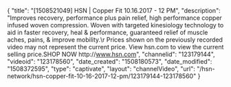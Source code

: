 {
    "title": "[1508521049] HSN | Copper Fit 10.16.2017 - 12 PM",
    "description": "Improves recovery, performance plus pain relief, high performance copper infused woven compression. Woven with targeted kinesiology technology to aid in faster recovery, heal & performance, guaranteed relief of muscle aches, pains, & improve mobility.\r Prices shown on the previously recorded video may not represent the current price.  View hsn.com to view the current selling price.SHOP NOW http:\/\/www.hsn.com",
    "channelid": "123179144",
    "videoid": "123178560",
    "date_created": "1508180573",
    "date_modified": "1508372595",
    "type": "captivate",
    "layout": "channelVideo",
    "url": "\/hsn-network\/hsn-copper-fit-10-16-2017-12-pm\/123179144-123178560"
}